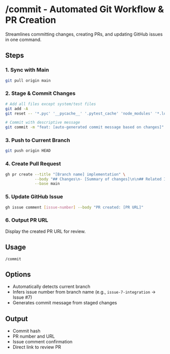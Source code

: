 # /commit - Automated Git Workflow & PR Creation

Streamlines committing changes, creating PRs, and updating GitHub issues in one command.

## Steps

### 1. Sync with Main
```bash
git pull origin main
```

### 2. Stage & Commit Changes
```bash
# Add all files except system/test files
git add -A
git reset -- '*.pyc' '__pycache__' '.pytest_cache' 'node_modules' '*.log' '.env'

# Commit with descriptive message
git commit -m "feat: [auto-generated commit message based on changes]"
```

### 3. Push to Current Branch
```bash
git push origin HEAD
```

### 4. Create Pull Request
```bash
gh pr create --title "[Branch name] implementation" \
             --body "## Changes\n- [Summary of changes]\n\n## Related Issue\nCloses #[issue-number]" \
             --base main
```

### 5. Update GitHub Issue
```bash
gh issue comment [issue-number] --body "PR created: [PR URL]"
```

### 6. Output PR URL
Display the created PR URL for review.

## Usage
```
/commit
```

## Options
- Automatically detects current branch
- Infers issue number from branch name (e.g., `issue-7-integration` → Issue #7)
- Generates commit message from staged changes

## Output
- Commit hash
- PR number and URL
- Issue comment confirmation
- Direct link to review PR